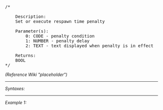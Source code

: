 <pre>/*

	Description:
	Set or execute respawn time penalty

	Parameter(s):
		0: CODE - penalty condition
		1: NUMBER - penalty delay
		2: TEXT - text displayed when penalty is in effect

	Returns:
	BOOL
*/</pre>

*(Reference Wiki "placeholder")*


---
*Syntaxes:*

<!-- [] call `BIS_fnc_respawnTimePenalty` -->

---
*Example 1:*

<!-- 
```sqf
[] call BIS_fnc_respawnTimePenalty;
``` -->